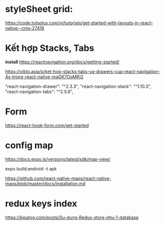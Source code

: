 
# styleSheet grid:
https://code.tutsplus.com/vi/tutorials/get-started-with-layouts-in-react-native--cms-27418



# Kết hợp Stacks, Tabs
**install**
https://reactnavigation.org/docs/getting-started/

https://viblo.asia/p/ket-hop-stacks-tabs-va-drawers-cua-react-navigation-4x-trong-react-native-maGK7OqMKj2

"react-navigation-drawer": "^2.3.3",
"react-navigation-stack": "^1.10.3",
"react-navigation-tabs": "^2.5.6",

# Form

https://react-hook-form.com/get-started

# config map
https://docs.expo.io/versions/latest/sdk/map-view/


expo build:android -t apk

https://github.com/react-native-maps/react-native-maps/blob/master/docs/installation.md


# redux keys index
https://kipalog.com/posts/Su-dung-Redux-store-nhu-1-database